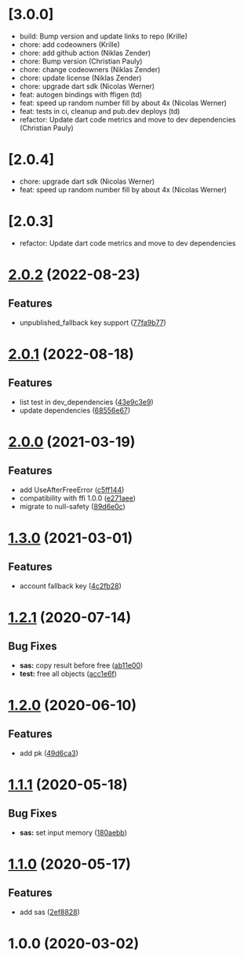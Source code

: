 # [3.0.0]

- build: Bump version and update links to repo (Krille)
- chore: add codeowners (Krille)
- chore: add github action (Niklas Zender)
- chore: Bump version (Christian Pauly)
- chore: change codeowners (Niklas Zender)
- chore: update license (Niklas Zender)
- chore: upgrade dart sdk (Nicolas Werner)
- feat: autogen bindings with ffigen (td)
- feat: speed up random number fill by about 4x (Nicolas Werner)
- feat: tests in ci, cleanup and pub.dev deploys (td)
- refactor: Update dart code metrics and move to dev dependencies (Christian Pauly)

# [2.0.4]
- chore: upgrade dart sdk (Nicolas Werner)
- feat: speed up random number fill by about 4x (Nicolas Werner)

# [2.0.3]

- refactor: Update dart code metrics and move to dev dependencies

# [2.0.2](https://gitlab.com/famedly/libraries/dart-olm/compare/2.0.1...2.0.2) (2022-08-23)

## Features

- unpublished_fallback key support ([77fa9b77](https://gitlab.com/famedly/company/frontend/libraries/dart-olm/-/commit/77fa9b77161ea4838afaab8558535172e0360ae8))

# [2.0.1](https://gitlab.com/famedly/libraries/dart-olm/compare/2.0.0...2.0.1) (2022-08-18)

## Features

- list test in dev_dependencies ([43e9c3e9](https://gitlab.com/famedly/company/frontend/libraries/dart-olm/-/commit/43e9c3e957134e9dd8d6f73262e72b90b389e0a9))
- update dependencies ([68556e67](https://gitlab.com/famedly/company/frontend/libraries/dart-olm/-/commit/68556e67ec3b869404a795695927869537e4ea05))

# [2.0.0](https://gitlab.com/famedly/libraries/dart-olm/compare/1.3.0...2.0.0) (2021-03-19)

## Features

- add UseAfterFreeError ([c5ff144](https://gitlab.com/famedly/libraries/dart-olm/commit/c5ff1441c1736dc3a1a1ce054ca2bcf687daa1a1))
- compatibility with ffi 1.0.0 ([e271aee](https://gitlab.com/famedly/libraries/dart-olm/commit/e271aeeba8106dc888ad31128d9f342d8466ca78))
- migrate to null-safety ([89d6e0c](https://gitlab.com/famedly/libraries/dart-olm/commit/89d6e0cefb81031a344d231d8cff6138b775d1e3))

# [1.3.0](https://gitlab.com/famedly/libraries/dart-olm/compare/1.2.1...1.3.0) (2021-03-01)

## Features

- account fallback key ([4c2fb28](https://gitlab.com/famedly/libraries/dart-olm/commit/4c2fb28913eb4ea9a678722ad9c0f1ddf5912d57))

# [1.2.1](https://gitlab.com/famedly/libraries/dart-olm/compare/1.2.0...1.2.1) (2020-07-14)

## Bug Fixes

- **sas:** copy result before free ([ab11e00](https://gitlab.com/famedly/libraries/dart-olm/commit/ab11e007a839344aa288846650f045424015bb34))
- **test:** free all objects ([acc1e6f](https://gitlab.com/famedly/libraries/dart-olm/commit/acc1e6f4d06f0b25be988c97038f46e59f4b5cb2))

# [1.2.0](https://gitlab.com/famedly/libraries/dart-olm/compare/1.1.1...1.2.0) (2020-06-10)

## Features

- add pk ([49d6ca3](https://gitlab.com/famedly/libraries/dart-olm/commit/49d6ca38c99564fa6b0e88852bd0a70749722355))

# [1.1.1](https://gitlab.com/famedly/libraries/dart-olm/compare/1.1.0...1.1.1) (2020-05-18)

## Bug Fixes

- **sas:** set input memory ([180aebb](https://gitlab.com/famedly/libraries/dart-olm/commit/180aebbdcc88334f8c0f4fab4490ac85fd8138cc))

# [1.1.0](https://gitlab.com/famedly/libraries/dart-olm/compare/1.0.0...1.1.0) (2020-05-17)

## Features

- add sas ([2ef8828](https://gitlab.com/famedly/libraries/dart-olm/commit/2ef8828859e0c4f6064038e45d89be3e46f8013c))

# 1.0.0 (2020-03-02)

